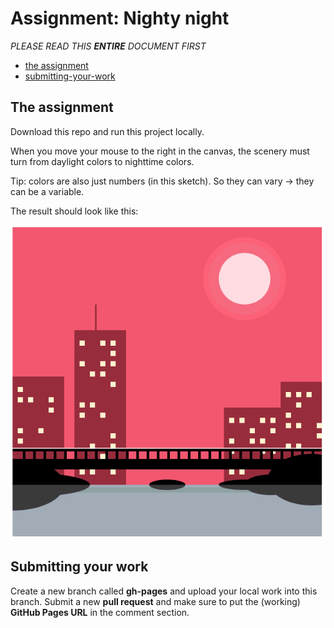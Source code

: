 # Assignment: Nighty night

*PLEASE READ THIS **ENTIRE** DOCUMENT FIRST*

* [the assignment](#the-assignment)
* [submitting-your-work](#submitting-your-work)


## The assignment

Download this repo and run this project locally. 

When you move your mouse to the right in the canvas, the scenery must turn from daylight colors to nighttime colors.

Tip: colors are also just numbers (in this sketch). So they can vary -> they can be a variable.

The result should look like this:

![end result](/assignment/endresult.gif)

## Submitting your work
Create a new branch called **gh-pages** and upload your local work into this branch. Submit a new **pull request** and make sure to put the (working) **GitHub Pages URL** in the comment section. 
